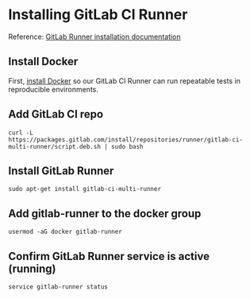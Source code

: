 # Installing GitLab CI Runner

Reference: [GitLab Runner installation documentation](https://docs.gitlab.com/runner/install/linux-repository.html)


## Install Docker
First, [install Docker](21-installing-docker.md) so our GitLab CI Runner can run repeatable tests in reproducible environments.


## Add GitLab CI repo
```
curl -L https://packages.gitlab.com/install/repositories/runner/gitlab-ci-multi-runner/script.deb.sh | sudo bash
```

## Install GitLab Runner
```
sudo apt-get install gitlab-ci-multi-runner
```

## Add gitlab-runner to the docker group
```
usermod -aG docker gitlab-runner
```

## Confirm GitLab Runner service is active (running)
```
service gitlab-runner status
```
